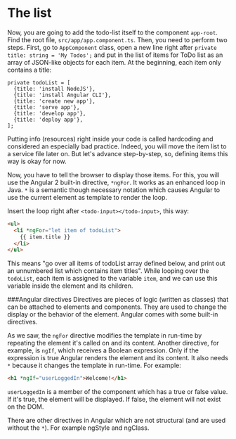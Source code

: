 # The list

Now, you are going to add the todo-list itself to the component `app-root`. Find the root file, `src/app/app.component.ts`. Then, you need to perform two steps. First, go to `AppComponent` class, open a new line right after `private title: string = 'My Todos';` and put in the list of items for ToDo list as an array of JSON-like objects for each item. At the beginning, each item only contains a title:
```
private todoList = [
  {title: 'install NodeJS'},
  {title: 'install Angular CLI'},
  {title: 'create new app'},
  {title: 'serve app'},
  {title: 'develop app'},
  {title: 'deploy app'},
];
```

Putting info (resources) right inside your code is called hardcoding and considered an especially bad practice. Indeed, you will move the item list to a service file later on. But let's advance step-by-step, so, defining items this way is okay for now.

Now, you have to tell the browser to display those items. For this, you will use the Angular 2 built-in directive, `*ngFor`. It works as an enhanced loop in Java. `*` is a semantic though necessary notation which causes Angular to use the current element as template to render the loop.

Insert the loop right after `<todo-input></todo-input>`, this way:
```html
<ul>
  <li *ngFor="let item of todoList">
    {{ item.title }}
  </li>
</ul>
```
This means "go over all items of todoList array defined below, and print out an unnumbered list which contains item titles". While looping over the `todoList`, each item is assigned to the variable `item`, and we can use this variable inside the element and its children. 

###Angular directives
Directives are pieces of logic (written as classes) that can be attached to elements and components. They are used to change the display or the behavior of the element. Angular comes with some built-in directives. 

As we saw, the `ngFor` directive modifies the template in run-time by repeating the element it's called on and its content. Another directive, for example, is `ngIf`, which receives a Boolean expression. Only if the expression is true Angular renders the element and its content.  It also needs `*` because it changes the template in run-time. For example:
```html
<h1 *ngIf="userLoggedIn">Welcome!</h1>
```
`userLoggedIn` is a member of the component which has a true or false value. If it's true, the element will be displayed. If false, the element will not exist on the DOM.

There are other directives in Angular which are not structural (and are used without the `*`). For example ngStyle and ngClass.







